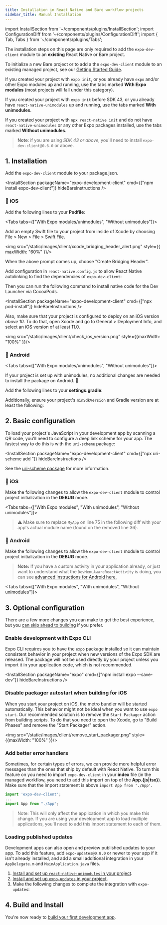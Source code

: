 ```yaml
---
title: Installation in React Native and Bare workflow projects
sidebar_title: Manual Installation
---
```


import InstallSection from '~/components/plugins/InstallSection';
import ConfigurationDiff from '~/components/plugins/ConfigurationDiff';
import { Tab, Tabs } from '~/components/plugins/Tabs';

The installation steps on this page are only required to add the `expo-dev-client` module to an **existing** React Native or Bare project.

To initialize a new Bare project or to add a the `expo-dev-client` module to an existing managed project, see our [Getting Started Guide](getting-started.md).

If you created your project with `expo init`, or you already have `expo` and/or other Expo modules up and running, use the tabs marked **With Expo modules** (most projects will fall under this category).

If you created your project with `expo init` before SDK 43, or you already have `react-native-unimodules` up and running, use the tabs marked **With unimodules**.

If you created your project with `npx react-native init` and do not have `react-native-unimodules` or any other Expo packages installed, use the tabs marked **Without unimodules**.

> **Note**: if you are using _SDK 43 or above_, you'll need to install `expo-dev-client@0.6.0` or above.

## 1. Installation

Add the `expo-dev-client` module to your package.json.

<InstallSection packageName="expo-development-client" cmd={["npm install expo-dev-client"]} hideBareInstructions />

### 🍏 iOS

Add the following lines to your **Podfile**:

<Tabs tabs={["With Expo modules/unimodules", "Without unimodules"]}>

<Tab >
<ConfigurationDiff source="/static/diffs/client/podfile.diff" />
</Tab>

<Tab >
<ConfigurationDiff source="/static/diffs/client/podfile-no-unimodules.diff" />

Add an empty Swift file to your project from inside of Xcode by choosing File > New > File > Swift File.

<img src="/static/images/client/xcode_bridging_header_alert.png" style={{ maxWidth: "60%" }}/>

When the above prompt comes up, choose "Create Bridging Header".

</Tab>

</Tabs>

Add configuration in `react-native.config.js` to allow React Native autolinking to find the dependencies of `expo-dev-client`:

<ConfigurationDiff source="/static/diffs/client/react-native.config.js.diff" />

Then you can run the following command to install native code for the Dev Launcher via CocoaPods.

<InstallSection packageName="expo-development-client" cmd={["npx pod-install"]} hideBareInstructions />

Also, make sure that your project is configured to deploy on an iOS version _above 10_.
To do that, open Xcode and go to General > Deployment Info, and select an iOS version of at least 11.0.

<img src="/static/images/client/check_ios_version.png" style={{maxWidth: "100%" }}/>

### 🤖 Android

<Tabs tabs={["With Expo modules/unimodules", "Without unimodules"]}>

<Tab >

If your project is set up with unimodules, no additional changes are needed to install the package on Android. 🎉

</Tab>

<Tab >

Add the following lines to your **settings.gradle**:

<ConfigurationDiff source="/static/diffs/client/settings-gradle-no-unimodules.diff" />

Additionally, ensure your project's `minSdkVersion` and Gradle version are at least the following:

<ConfigurationDiff source="/static/diffs/client/gradle-no-unimodules.diff" />

</Tab>

</Tabs>

## 2. Basic configuration

To load your project's JavaScript in your development app by scanning a QR code, you'll need to configure a deep link scheme for your app. The fastest way to do this is with the `uri-scheme` package:

<InstallSection packageName="expo-development-client" cmd={["npx uri-scheme add <your scheme>"]} hideBareInstructions />

See the [uri-scheme package](https://www.npmjs.com/package/uri-scheme) for more information.

### 🍏 iOS

Make the following changes to allow the `expo-dev-client` module to control project initialization in the **DEBUG** mode.

<Tabs tabs={["With Expo modules", "With unimodules", "Without unimodules"]}>

<Tab >
<ConfigurationDiff source="/static/diffs/client/app-delegate-expo-modules.diff" />
</Tab>

<Tab >
<ConfigurationDiff source="/static/diffs/client/app-delegate.diff" />
</Tab>

<Tab >

> ⚠️ Make sure to replace `MyApp` on line 75 in the following diff with your app's actual module name (found on the removed line 36).

<ConfigurationDiff source="/static/diffs/client/app-delegate-no-unimodules.diff" />

</Tab>

</Tabs>

### 🤖 Android

Make the following changes to allow the `expo-dev-client` module to control project initialization in the **DEBUG** mode.

> **Note:** If you have a custom activity in your application already, or just want to understand what the `DevMenuAwareReactActivity` is doing, you can see [advanced instructions for Android here.](https://github.com/expo/expo/tree/master/packages/expo-dev-menu#-android)

<Tabs tabs={["With Expo modules", "With unimodules", "Without unimodules"]}>

<Tab >
<ConfigurationDiff source="/static/diffs/client/main-activity-and-application-expo-modules.diff" />
</Tab>

<Tab >
<ConfigurationDiff source="/static/diffs/client/main-activity-and-application.diff" />
</Tab>

<Tab >
<ConfigurationDiff source="/static/diffs/client/main-activity-and-application-no-unimodules.diff" />
</Tab>

</Tabs>

## 3. Optional configuration

There are a few more changes you can make to get the best experience, but you [can skip ahead to building](/development-app/getting-started/#building-and-installing-your-first-development-app) if you prefer.

### Enable development with Expo CLI

Expo CLI requires you to have the `expo` package installed so it can maintain consistent behavior in your project when new versions of the Expo SDK are released. The package will not be used directly by your project unless you import it in your application code, which is not recommended.

<InstallSection packageName="expo" cmd={["npm install expo --save-dev"]} hideBareInstructions />

### Disable packager autostart when building for iOS

When you start your project on iOS, the metro bundler will be started automatically. This behavior might not be ideal when you want to use `expo start`. Our recommended solution is to remove the `Start Packager` action from building scripts. To do that you need to open the Xcode, go to "Build Phases" and remove the "Start Packager" action.

<img src="/static/images/client/remove_start_packager.png" style={{maxWidth: "100%" }}/>

### Add better error handlers

Sometimes, for certain types of errors, we can provide more helpful error messages than the ones that ship by default with React Native. To turn this feature on you need to import `expo-dev-client` in your **index** file (in the managed workflow, you need to add this import on top of the **App.{js|tsx}**). Make sure that the import statement is above `import App from './App'`.

```js
import 'expo-dev-client';
...
import App from "./App";
```

> Note: This will only affect the application in which you make this change. If you are using your development app to load multiple applications, you'll need to add this import statement to each of them.

### Loading published updates

Development apps can also open and preview published updates to your app. To add this feature, add `expo-updates@0.8.0` or newer to your app if it isn't already installed, and add a small additional integration in your `AppDelegate.m` and `MainApplication.java` files.

1. [Install and set up `react-native-unimodules` in your project](../bare/installing-unimodules.md).
2. [Install and set up `expo-updates` in your project](../bare/installing-updates.md).
3. Make the following changes to complete the integration with `expo-updates`:

<ConfigurationDiff source="/static/diffs/client/app-delegate-updates.diff" />

<ConfigurationDiff source="/static/diffs/client/main-application-updates.diff" />

## 4. Build and Install

You're now ready to [build your first development app](/development-app/getting-started.md#building-and-installing-your-first-development-app).
